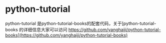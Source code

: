 # python-tutorial
python-tutorial 是python-tutorial-books的配套代码，关于[python-tutorial-books 的详细信息大家可以访问 https://github.com/yanghaiji/python-tutorial-books](https://github.com/yanghaiji/python-tutorial-books)
